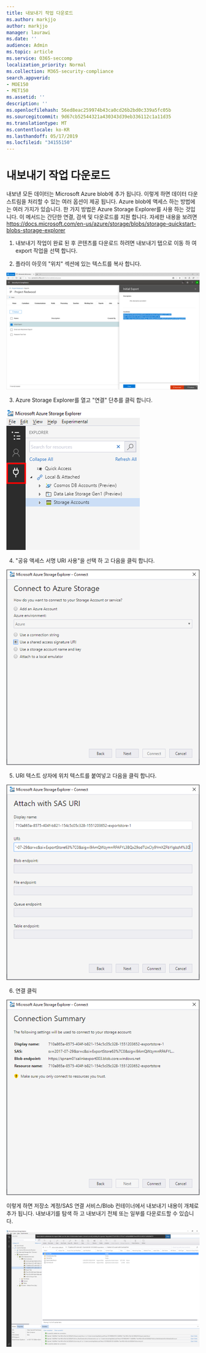 ```yaml
---
title: 내보내기 작업 다운로드
ms.author: markjjo
author: markjjo
manager: laurawi
ms.date: ''
audience: Admin
ms.topic: article
ms.service: O365-seccomp
localization_priority: Normal
ms.collection: M365-security-compliance
search.appverid:
- MOE150
- MET150
ms.assetid: ''
description: ''
ms.openlocfilehash: 56ed8eac259974b43ca0cd26b2bd0c339a5fc05b
ms.sourcegitcommit: 9d67cb52544321a430343d39eb336112c1a11d35
ms.translationtype: MT
ms.contentlocale: ko-KR
ms.lasthandoff: 05/17/2019
ms.locfileid: "34155150"
---
```

# <a name="download-export-jobs"></a>내보내기 작업 다운로드

내보낸 모든 데이터는 Microsoft Azure blob에 추가 됩니다. 이렇게 하면 데이터 다운스트림을 처리할 수 있는 여러 옵션이 제공 됩니다. Azure blob에 액세스 하는 방법에는 여러 가지가 있습니다. 한 가지 방법은 Azure Storage Explorer를 사용 하는 것입니다. 이 메서드는 간단한 연결, 검색 및 다운로드를 지원 합니다. 자세한 내용을 보려면<https://docs.microsoft.com/en-us/azure/storage/blobs/storage-quickstart-blobs-storage-explorer>

1.  내보내기 작업이 완료 된 후 콘텐츠를 다운로드 하려면 내보내기 탭으로 이동 하 여 export 작업을 선택 합니다.

2.  플라이 아웃의 "위치" 섹션에 있는 텍스트를 복사 합니다.

![](../media/eDiscoExportJob.png)

3.  Azure Storage Explorer를 열고 "연결" 단추를 클릭 합니다.

![](../media/AzureStorageConnect.png)

4.  "공유 액세스 서명 URI 사용"을 선택 하 고 다음을 클릭 합니다.

![](../media/AzureStorageConnect2.png)

5.  URI 텍스트 상자에 위치 텍스트를 붙여넣고 다음을 클릭 합니다.

![](../media/AzureStorageConnect3.png)

6.  연결 클릭

![](../media/AzureStorageConnect4.png)

이렇게 하면 저장소 계정/SAS 연결 서비스/Blob 컨테이너에서 내보내기 내용이 개체로 추가 됩니다. 내보내기를 탐색 하 고 내보내기 전체 또는 일부를 다운로드할 수 있습니다.

![](../media/AzureStorageConnect5.png)